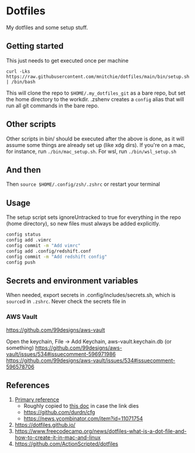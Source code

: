 # Dotfiles

My dotfiles and some setup stuff.

## Getting started

This just needs to get executed once per machine

`curl -Lks https://raw.githubusercontent.com/mnitchie/dotfiles/main/bin/setup.sh | /bin/bash`

This will clone the repo to `$HOME/.my_dotfiles_git` as a bare repo, but set the home directory to the workdir.
.zshenv creates a `config` alias that will run all git commands in the bare repo.

## Other scripts

Other scripts in bin/ should be executed after the above is done, as it will assume some things are already set up (like xdg dirs). If you're on a mac, for instance, run `./bin/mac_setup.sh`. For wsl, run `./bin/wsl_setup.sh`

## And then

Then `source $HOME/.config/zsh/.zshrc` or restart your terminal

## Usage

The setup script sets ignoreUntracked to true for everything in the repo (home directory), so new files must always be added explicitly.

```bash
config status
config add .vimrc
config commit -m "Add vimrc"
config add .config/redshift.conf
config commit -m "Add redshift config"
config push
```

## Secrets and environment variables
When needed, export secrets in .config/includes/secrets.sh, which is `source`d in `.zshrc`. Never check the secrets file in

### AWS Vault
https://github.com/99designs/aws-vault

Open the keychain, File -> Add Keychain, aws-vault.keychain.db (or something)
https://github.com/99designs/aws-vault/issues/534#issuecomment-596971986
https://github.com/99designs/aws-vault/issues/534#issuecomment-596578706

## References

1. [Primary reference](https://www.atlassian.com/git/tutorials/dotfiles)
    * Roughly copied to [this doc](./docs/HowToStoreDotfiles.html) in case the link dies
    * https://github.com/durdn/cfg
    * https://news.ycombinator.com/item?id=11071754
2. https://dotfiles.github.io/
3. https://www.freecodecamp.org/news/dotfiles-what-is-a-dot-file-and-how-to-create-it-in-mac-and-linux
4. https://github.com/ActionScripted/dotfiles
